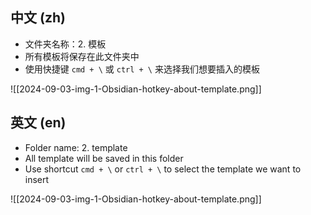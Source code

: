 ## 中文 (zh)

- 文件夹名称：2. 模板
- 所有模板将保存在此文件夹中
- 使用快捷键 `cmd + \` 或 `ctrl + \` 来选择我们想要插入的模板

![[2024-09-03-img-1-Obsidian-hotkey-about-template.png]]

## 英文 (en)

- Folder name: 2. template
- All template will be saved in this folder
- Use shortcut `cmd + \` or `ctrl + \` to select the template we want to insert

![[2024-09-03-img-1-Obsidian-hotkey-about-template.png]]
